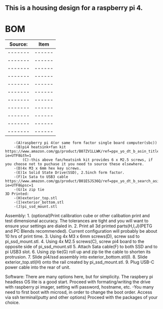 ## This is a housing design for a raspberry pi 4.

   
# BOM
|Source:| Item |
|-------|------|
|-------|------|
|-------|------|
|-------|------|
|-------|------|
|-------|------|
|-------|------|
|-------|------|
|-------|------|
|-------|------|
|-------|------|
|-------|------|
		-(A)raspberry pi 4(or same form factor single board computer(sbc))
		-(B)pi4 heatsink+fan kit https://www.amazon.com/gp/product/B07ZV1LLWK/ref=ppx_yo_dt_b_asin_title_o00_s00?ie=UTF8&th=1
			(C)-this above fan/heatsink kit provides 6 x M2.5 screws, if you choose not to puchase it you need to source these elsewhere.
		-(D)4x M3 x 6mm hex key screws.
		-(E)1x Solid State Drive(SSD), 2.5inch form factor.
		-(F)1x Sata to USB3 cable https://www.amazon.com/gp/product/B01ESJS36Q/ref=ppx_yo_dt_b_search_asin_title?ie=UTF8&psc=1
		-(G)1x zip tie
	3D Printed:
		-(H)exterior_top.stl
		-(I)exterior_bottom.stl
		-(J)pi_ssd_mount.stl

		
Assembly:
	1. (optional)Print calibration cube or other calibation print and test dimensional accuracy. The tolerances are tight and you will want to ensure your settings are dialed in.
	2. Print all 3d printed parts(H,I,J)(PETG and PC Blends recommended). Current configuration will probably be about 10 hrs of print time.
	3. Using 4x M3  x 6mm screws(D), screw ssd to pi_ssd_mount.stl.
	4. Using 4x M2.5 screws(C), screw pi4 board to the opposite side of pi_ssd_mount.stl
	5. Attach Sata cable(F) to both SSD and to pi USB3 slot.
	6. Using zip tie(G) roll up and zip tie the cable to shorten its protrusion.
	7. Slide pi4/ssd assembly into exterior_bottom.stl(I).
	8. Slide exterior_top.stl(H) onto the rail created by pi_ssd_mount.stl.
	9. Plug USB-C power cable into the rear of unit.
	
Software:
	There are many options here, but for simplicity. The raspbery pi headless OS lite is a good start.
	Proceed with formating/writing the drive with raspberry pi imager, setting wifi password, hostname, etc.
		-You many need to first boot with microsd, in order to change the boot order.
	Access via ssh terminal(putty and other options)
	Proceed with the packages of your choice. 
	
